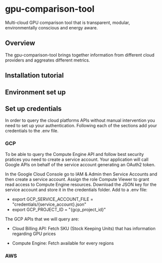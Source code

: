# gpu-comparison-tool

Multi-cloud GPU comparison tool that is transparent, modular, environmentally conscious and energy aware.

## Overview

The gpu-comparison-tool brings together information from different cloud providers and aggreates different metrics.

## Installation tutorial

## Environment set up

## Set up credentials

In order to query the cloud platforms APIs without manual intervention you need to set up your authentication. Following each of the sections add your credentials to the .env file.

### GCP

To be able to query the Compute Engine API and follow best security pratices you need to create a service account. Your application will call Google APIs on behalf of the service account generating an OAuth2 token.

In the Google Cloud Console go to IAM & Admin then Service Accounts and then create a service account. Assign the role Compute Viewer to grant read access to Compute Engine resources. Download the JSON key for the service account and store it in the credentials folder. Add to a .env file:

- export GCP_SERVICE_ACCOUNT_FILE = "credentials/{service_account}.json"
- export GCP_PROJECT_ID = "{gcp_project_id}"

The GCP APIs that we will query are:

- Cloud Billing API: Fetch SKU (Stock Keeping Units) that has information regarding GPU prices

- Compute Engine: Fetch available for every regions


### AWS